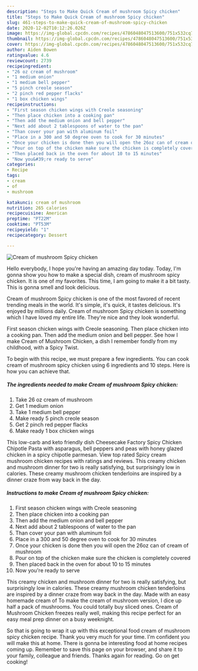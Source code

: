 ```yaml
---
description: "Steps to Make Quick Cream of mushroom Spicy chicken"
title: "Steps to Make Quick Cream of mushroom Spicy chicken"
slug: 461-steps-to-make-quick-cream-of-mushroom-spicy-chicken
date: 2020-12-02T10:12:26.026Z
image: https://img-global.cpcdn.com/recipes/4786048047513600/751x532cq70/cream-of-mushroom-spicy-chicken-recipe-main-photo.jpg
thumbnail: https://img-global.cpcdn.com/recipes/4786048047513600/751x532cq70/cream-of-mushroom-spicy-chicken-recipe-main-photo.jpg
cover: https://img-global.cpcdn.com/recipes/4786048047513600/751x532cq70/cream-of-mushroom-spicy-chicken-recipe-main-photo.jpg
author: Aiden Bowen
ratingvalue: 4.6
reviewcount: 2739
recipeingredient:
- "26 oz cream of mushroom"
- "1 medium onion"
- "1 medium bell pepper"
- "5 pinch creole season"
- "2 pinch red pepper flacks"
- "1 box chicken wings"
recipeinstructions:
- "First season chicken wings with Creole seasoning"
- "Then place chicken into a cooking pan"
- "Then add the medium onion and bell pepper"
- "Next add about 2 tablespoons of water to the pan"
- "Than cover your pan with aluminum foil"
- "Place in a 300 and 50 degree oven to cook for 30 minutes"
- "Once your chicken is done then you will open the 26oz can of cream of mushroom"
- "Pour on top of the chicken make sure the chicken is completely covered"
- "Then placed back in the oven for about 10 to 15 minutes"
- "Now you&#39;re ready to serve"
categories:
- Recipe
tags:
- cream
- of
- mushroom

katakunci: cream of mushroom 
nutrition: 265 calories
recipecuisine: American
preptime: "PT22M"
cooktime: "PT53M"
recipeyield: "1"
recipecategory: Dessert

---
```



![Cream of mushroom Spicy chicken](https://img-global.cpcdn.com/recipes/4786048047513600/751x532cq70/cream-of-mushroom-spicy-chicken-recipe-main-photo.jpg)

Hello everybody, I hope you're having an amazing day today. Today, I'm gonna show you how to make a special dish, cream of mushroom spicy chicken. It is one of my favorites. This time, I am going to make it a bit tasty. This is gonna smell and look delicious.

Cream of mushroom Spicy chicken is one of the most favored of recent trending meals in the world. It's simple, it's quick, it tastes delicious. It's enjoyed by millions daily. Cream of mushroom Spicy chicken is something which I have loved my entire life. They're nice and they look wonderful.

First season chicken wings with Creole seasoning. Then place chicken into a cooking pan. Then add the medium onion and bell pepper. See how I make Cream of Mushroom Chicken, a dish I remember fondly from my childhood, with a Spicy Twist.


To begin with this recipe, we must prepare a few ingredients. You can cook cream of mushroom spicy chicken using 6 ingredients and 10 steps. Here is how you can achieve that.

<!--inarticleads1-->

##### The ingredients needed to make Cream of mushroom Spicy chicken:

1. Take 26 oz cream of mushroom
1. Get 1 medium onion
1. Take 1 medium bell pepper
1. Make ready 5 pinch creole season
1. Get 2 pinch red pepper flacks
1. Make ready 1 box chicken wings


This low-carb and keto friendly dish Cheesecake Factory Spicy Chicken Chipotle Pasta with asparagus, bell peppers and peas with honey glazed chicken in a spicy chipotle parmesan. View top rated Spicy cream mushroom chicken recipes with ratings and reviews. This creamy chicken and mushroom dinner for two is really satisfying, but surprisingly low in calories. These creamy mushroom chicken tenderloins are inspired by a dinner craze from way back in the day. 

<!--inarticleads2-->

##### Instructions to make Cream of mushroom Spicy chicken:

1. First season chicken wings with Creole seasoning
1. Then place chicken into a cooking pan
1. Then add the medium onion and bell pepper
1. Next add about 2 tablespoons of water to the pan
1. Than cover your pan with aluminum foil
1. Place in a 300 and 50 degree oven to cook for 30 minutes
1. Once your chicken is done then you will open the 26oz can of cream of mushroom
1. Pour on top of the chicken make sure the chicken is completely covered
1. Then placed back in the oven for about 10 to 15 minutes
1. Now you&#39;re ready to serve


This creamy chicken and mushroom dinner for two is really satisfying, but surprisingly low in calories. These creamy mushroom chicken tenderloins are inspired by a dinner craze from way back in the day. Made with an easy homemade cream of To make the cream of mushroom version, I dice up half a pack of mushrooms. You could totally buy sliced ones. Cream of Mushroom Chicken freezes really well, making this recipe perfect for an easy meal prep dinner on a busy weeknight. 

So that is going to wrap it up with this exceptional food cream of mushroom spicy chicken recipe. Thank you very much for your time. I'm confident you will make this at home. There is gonna be interesting food at home recipes coming up. Remember to save this page on your browser, and share it to your family, colleague and friends. Thanks again for reading. Go on get cooking!
